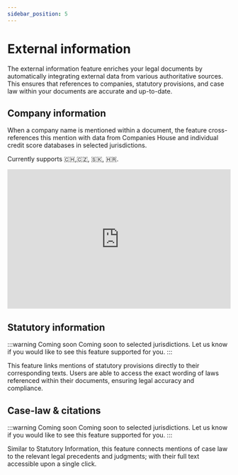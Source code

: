 ```yaml
---
sidebar_position: 5
---
```


# External information

The external information feature enriches your legal documents by automatically integrating external data from various authoritative sources. This ensures that references to companies, statutory provisions, and case law within your documents are accurate and up-to-date.

## Company information

When a company name is mentioned within a document, the feature cross-references this mention with data from Companies House and individual credit score databases in selected jurisdictions.

Currently supports 🇨🇭,🇨🇿, 🇸🇰, 🇭🇷.

<iframe width="100%" height="315" src="https://www.youtube.com/embed/DnQzHK9J6p8?si=7Jv47m4wC2roZeDo" title="YouTube video player" frameborder="0" allow="accelerometer; autoplay; clipboard-write; encrypted-media; gyroscope; picture-in-picture; web-share" allowfullscreen></iframe>

## Statutory information

:::warning Coming soon
Coming soon to selected jurisdictions. Let us know if you would like to see this feature supported for you.
:::

This feature links mentions of statutory provisions directly to their corresponding texts. Users are able to access the exact wording of laws referenced within their documents, ensuring legal accuracy and compliance.

## Case-law & citations

:::warning Coming soon
Coming soon to selected jurisdictions. Let us know if you would like to see this feature supported for you.
:::

Similar to Statutory Information, this feature connects mentions of case law to the relevant legal precedents and judgments; with their full text accessible upon a single click.
